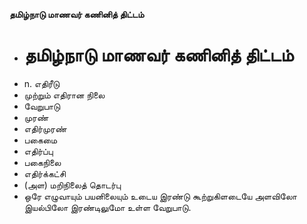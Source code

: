 **தமிழ்நாடு மாணவர் கணினித் திட்டம்**
- # தமிழ்நாடு மாணவர் கணினித் திட்டம்
- n. எதிரீடு
- முற்றும் எதிரான நிலை
- வேறுபாடு
- முரண்
- எதிர்முரண்
- பகைமை
- எதிர்ப்பு
- பகைநிலை
- எதிர்க்கட்சி
- (அள) மறிநிலைத் தொடர்பு
- ஒரே எழுவாயும் பயனிலையும் உடைய இரண்டு கூற்றுகிளடையே அளவிலோ இயல்பிலோ இரண்டிலுமோ உள்ள வேறுபாடு.

